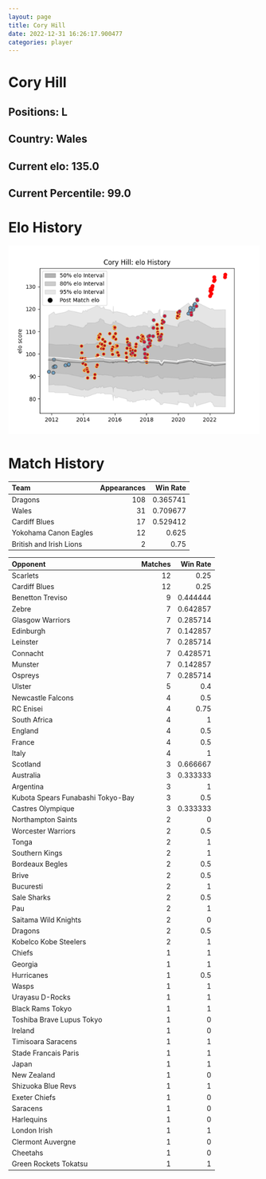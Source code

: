 ```yaml
---  
layout: page  
title: Cory Hill  
date: 2022-12-31 16:26:17.900477  
categories: player  
---
```

# Cory Hill

## Positions: L

## Country: Wales

## Current elo: 135.0

## Current Percentile: 99.0

# Elo History


![elo history](history_CoryHill.png)
# Match History


| Team                    |   Appearances |   Win Rate |
|:------------------------|--------------:|-----------:|
| Dragons                 |           108 |   0.365741 |
| Wales                   |            31 |   0.709677 |
| Cardiff Blues           |            17 |   0.529412 |
| Yokohama Canon Eagles   |            12 |   0.625    |
| British and Irish Lions |             2 |   0.75     |

| Opponent                          |   Matches |   Win Rate |
|:----------------------------------|----------:|-----------:|
| Scarlets                          |        12 |   0.25     |
| Cardiff Blues                     |        12 |   0.25     |
| Benetton Treviso                  |         9 |   0.444444 |
| Zebre                             |         7 |   0.642857 |
| Glasgow Warriors                  |         7 |   0.285714 |
| Edinburgh                         |         7 |   0.142857 |
| Leinster                          |         7 |   0.285714 |
| Connacht                          |         7 |   0.428571 |
| Munster                           |         7 |   0.142857 |
| Ospreys                           |         7 |   0.285714 |
| Ulster                            |         5 |   0.4      |
| Newcastle Falcons                 |         4 |   0.5      |
| RC Enisei                         |         4 |   0.75     |
| South Africa                      |         4 |   1        |
| England                           |         4 |   0.5      |
| France                            |         4 |   0.5      |
| Italy                             |         4 |   1        |
| Scotland                          |         3 |   0.666667 |
| Australia                         |         3 |   0.333333 |
| Argentina                         |         3 |   1        |
| Kubota Spears Funabashi Tokyo-Bay |         3 |   0.5      |
| Castres Olympique                 |         3 |   0.333333 |
| Northampton Saints                |         2 |   0        |
| Worcester Warriors                |         2 |   0.5      |
| Tonga                             |         2 |   1        |
| Southern Kings                    |         2 |   1        |
| Bordeaux Begles                   |         2 |   0.5      |
| Brive                             |         2 |   0.5      |
| Bucuresti                         |         2 |   1        |
| Sale Sharks                       |         2 |   0.5      |
| Pau                               |         2 |   1        |
| Saitama Wild Knights              |         2 |   0        |
| Dragons                           |         2 |   0.5      |
| Kobelco Kobe Steelers             |         2 |   1        |
| Chiefs                            |         1 |   1        |
| Georgia                           |         1 |   1        |
| Hurricanes                        |         1 |   0.5      |
| Wasps                             |         1 |   1        |
| Urayasu D-Rocks                   |         1 |   1        |
| Black Rams Tokyo                  |         1 |   1        |
| Toshiba Brave Lupus Tokyo         |         1 |   0        |
| Ireland                           |         1 |   0        |
| Timisoara Saracens                |         1 |   1        |
| Stade Francais Paris              |         1 |   1        |
| Japan                             |         1 |   1        |
| New Zealand                       |         1 |   0        |
| Shizuoka Blue Revs                |         1 |   1        |
| Exeter Chiefs                     |         1 |   0        |
| Saracens                          |         1 |   0        |
| Harlequins                        |         1 |   0        |
| London Irish                      |         1 |   1        |
| Clermont Auvergne                 |         1 |   0        |
| Cheetahs                          |         1 |   0        |
| Green Rockets Tokatsu             |         1 |   1        |